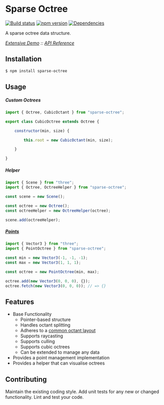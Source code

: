# Sparse Octree
[![Build status](https://travis-ci.org/vanruesc/sparse-octree.svg?branch=master)](https://travis-ci.org/vanruesc/sparse-octree) 
[![npm version](https://badge.fury.io/js/sparse-octree.svg)](http://badge.fury.io/js/sparse-octree) 
[![Dependencies](https://david-dm.org/vanruesc/sparse-octree.svg?branch=master)](https://david-dm.org/vanruesc/sparse-octree)

A sparse octree data structure.  

*[Extensive Demo](http://vanruesc.github.io/sparse-octree/public/index.html) ::
[API Reference](http://vanruesc.github.io/sparse-octree/docs)*


## Installation

```sh
$ npm install sparse-octree
``` 


## Usage

##### Custom Octrees

```javascript
import { Octree, CubicOctant } from "sparse-octree";

export class CubicOctree extends Octree {

	constructor(min, size) {

		this.root = new CubicOctant(min, size);

	}

}
```

##### Helper

```javascript
import { Scene } from "three";
import { Octree, OctreeHelper } from "sparse-octree";

const scene = new Scene();

const octree = new Octree();
const octreeHelper = new OctreeHelper(octree);

scene.add(octreeHelper);
```

##### [Points](https://jsfiddle.net/6gt9fjmq/2/)

```javascript
import { Vector3 } from "three";
import { PointOctree } from "sparse-octree";

const min = new Vector3(-1, -1, -1);
const max = new Vector3(1, 1, 1);

const octree = new PointOctree(min, max);

octree.add(new Vector3(0, 0, 0), {});
octree.fetch(new Vector3(0, 0, 0)); // => {}
```


## Features

- Base Functionality
	- Pointer-based structure
  - Handles octant splitting
  - Adheres to a [common octant layout](http://vanruesc.github.io/sparse-octree/docs/classes/Octant.html#property_PATTERN)
  - Supports raycasting
  - Supports culling
  - Supports cubic octrees
  - Can be extended to manage any data
- Provides a point management implementation
- Provides a helper that can visualise octrees


## Contributing

Maintain the existing coding style. Add unit tests for any new or changed functionality. Lint and test your code.
